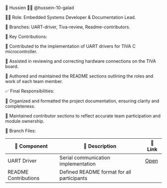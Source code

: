 👤 Hussien 🧑‍💻 @hussein-10-galad

🧑‍🔧 Role: Embedded Systems Developer & Documentation Lead.

🌿 Branches: UART-driver, Tiva-review, Readme-contributors.

📌 Key Contributions:

📡 Contributed to the implementation of UART drivers for TIVA C microcontroller.

🔌 Assisted in reviewing and correcting hardware connections on the TIVA board.

📝 Authored and maintained the README sections outlining the roles and work of each team member.

✅ Final Responsibilities:

📘 Organized and formatted the project documentation, ensuring clarity and completeness.

👥 Maintained contributor sections to reflect accurate team participation and module ownership.

📁 Branch Files:

| 🧩 Component         | 📂 Description                                | 🔗 Link |
|----------------------|-----------------------------------------------|--------|
| UART Driver          | Serial communication implementation           | [Open](https://github.com/Ziad-1544/GPS-System-TIVAC/tree/hussien/UART) |
| README Contributions | Defined README format for all participants    


